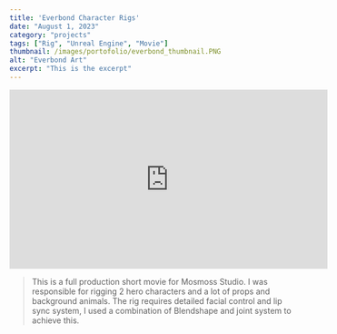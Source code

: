 ```yaml
--- 
title: 'Everbond Character Rigs'
date: "August 1, 2023"
category: "projects"
tags: ["Rig", "Unreal Engine", "Movie"]
thumbnail: /images/portofolio/everbond_thumbnail.PNG
alt: "Everbond Art"
excerpt: "This is the excerpt"
---
```


<iframe width="560" height="315" src="https://www.youtube.com/embed/HrYZbxO3Jso?si=smEa4XwKl4B45qyj&amp;controls=0&amp;clip=UgkxrvUdgfmXZgCwjD5qcA-MMoHztiTXU7FG&amp;clipt=EIeABBiFwQY&autoplay=1&mute=1" title="YouTube video player" frameborder="0" allow="accelerometer; autoplay; clipboard-write; encrypted-media; gyroscope; picture-in-picture; web-share" referrerPolicy="strict-origin-when-cross-origin" allowfullscreen></iframe>

> This is a full production short movie for Mosmoss Studio. I was responsible for rigging 2 hero characters and a lot of props and background animals. The rig requires detailed facial control and lip sync system, I used a combination of Blendshape and joint system to achieve this.